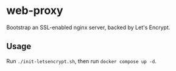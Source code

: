 # web-proxy
Bootstrap an SSL-enabled nginx server, backed by Let's Encrypt.

## Usage
Run `./init-letsencrypt.sh`, then run `docker compose up -d`.
